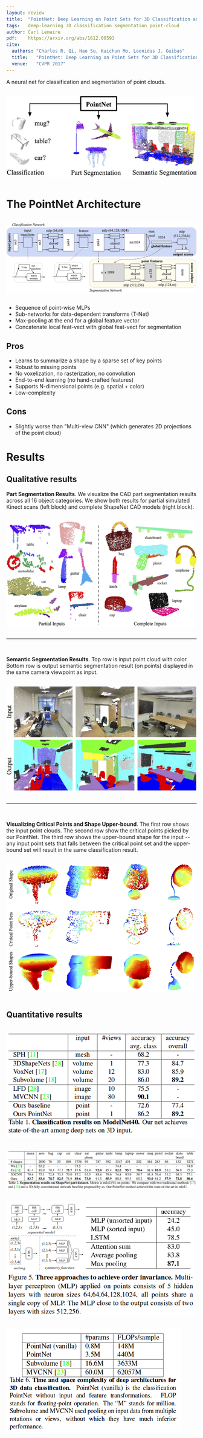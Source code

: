 ```yaml
---
layout: review
title:  "PointNet: Deep Learning on Point Sets for 3D Classification and Segmentation"
tags:   deep-learning 3D classification segmentation point-cloud
author: Carl Lemaire
pdf:    https://arxiv.org/abs/1612.00593
cite:
  authors: "Charles R. Qi, Hao Su, Kaichun Mo, Leonidas J. Guibas"
  title:   "PointNet: Deep Learning on Point Sets for 3D Classification and Segmentation"
  venue:   "CVPR 2017"
---
```


<style type="text/css">img {margin: 1em 0 1em 0;}</style>

A neural net for classification and segmentation of point clouds.

![](/deep-learning/images/pointnet/teaser.jpg)

# The PointNet Architecture

![](/deep-learning/images/pointnet/pointnet.jpg)

* Sequence of point-wise MLPs
* Sub-networks for data-dependent transforms (T-Net)
* Max-pooling at the end for a global feature vector
* Concatenate local feat-vect with global feat-vect for segmentation

## Pros

* Learns to summarize a shape by a sparse set of key points
* Robust to missing points
* No voxelization, no rasterization, no convolution
* End-to-end learning (no hand-crafted features)
* Supports N-dimensional points (e.g. spatial + color)
* Low-complexity

## Cons

* Slightly worse than "Multi-view CNN" (which generates 2D projections of the point cloud)

# Results

## Qualitative results

**Part Segmentation Results**. We visualize the CAD part segmentation results across all 16 object categories. We show both results for partial simulated Kinect scans (left block) and complete ShapeNet CAD models (right block).

![](/deep-learning/images/pointnet/segres.jpg)

---
<br>

**Semantic Segmentation Results**. Top row is input point cloud with color. Bottom row is output semantic segmentation result (on points) displayed in the same camera viewpoint as input.

![](/deep-learning/images/pointnet/semantic.jpg)

---
<br>

**Visualizing Critical Points and Shape Upper-bound**. The first row shows the input point clouds. The second row show the critical points picked by our PointNet. The third row shows the upper-bound shape for the input -- any input point sets that falls between the critical point set and the upper-bound set will result in the same classification result.

![](/deep-learning/images/pointnet/kp_ss_visu1.jpg)

## Quantitative results

![](/deep-learning/images/pointnet/t1.png)
![](/deep-learning/images/pointnet/t2.png)
![](/deep-learning/images/pointnet/f5.png)
![](/deep-learning/images/pointnet/t6.png)
